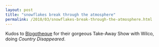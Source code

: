 ```yaml
---
layout: post
title: "snowflakes break through the atmosphere"
permalink: /2010/03/snowflakes-break-through-the-atmosphere.html
---
```


<p>Kudos to <a href="http://blogotheque.net/Wilco,5372">Blogotheque</a> for their gorgeous Take-Away Show with Wilco, doing <i>Country Disappeared</i>.</p>

<p><object width="500" height="281"><param name="allowfullscreen" value="true" /><param name="allowscriptaccess" value="always" /><param name="movie" value="http://vimeo.com/moogaloop.swf?clip_id=10514390&amp;server=vimeo.com&amp;show_title=0&amp;show_byline=0&amp;show_portrait=0&amp;color=00ADEF&amp;fullscreen=1" /><embed src="https://vimeo.com/moogaloop.swf?clip_id=10514390&amp;server=vimeo.com&amp;show_title=0&amp;show_byline=0&amp;show_portrait=0&amp;color=00ADEF&amp;fullscreen=1" type="application/x-shockwave-flash" allowfullscreen="true" allowscriptaccess="always" width="500" height="281"></embed></object></p>



